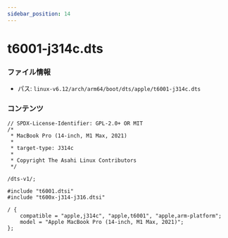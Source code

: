 ```yaml
---
sidebar_position: 14
---
```

# t6001-j314c.dts

### ファイル情報

- パス: `linux-v6.12/arch/arm64/boot/dts/apple/t6001-j314c.dts`

### コンテンツ

```dts
// SPDX-License-Identifier: GPL-2.0+ OR MIT
/*
 * MacBook Pro (14-inch, M1 Max, 2021)
 *
 * target-type: J314c
 *
 * Copyright The Asahi Linux Contributors
 */

/dts-v1/;

#include "t6001.dtsi"
#include "t600x-j314-j316.dtsi"

/ {
	compatible = "apple,j314c", "apple,t6001", "apple,arm-platform";
	model = "Apple MacBook Pro (14-inch, M1 Max, 2021)";
};

```
